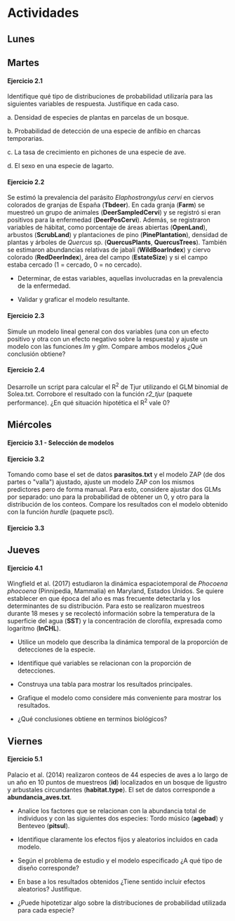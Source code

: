 # Actividades

## Lunes

## Martes

#### Ejercicio 2.1

Identifique qué tipo de distribuciones de probabilidad utilizaría para las siguientes variables de respuesta. Justifique en cada caso.

a. Densidad de especies de plantas en parcelas de un bosque.

b. Probabilidad de detección de una especie de anfibio en charcas temporarias.

c. La tasa de crecimiento en pichones de una especie de ave.

d. El sexo en una especie de lagarto.

#### Ejercicio 2.2

Se estimó la prevalencia del parásito *Elaphostrongylus cervi* en ciervos colorados de granjas de España (**Tbdeer**). En cada granja (**Farm**) se muestreó un grupo  de animales (**DeerSampledCervi**) y se registró si eran positivos para la enfermedad (**DeerPosCervi**). Además, se registraron variables de hábitat, como porcentaje de áreas abiertas (**OpenLand**), arbustos (**ScrubLand**) y plantaciones de pino (**PinePlantation**), densidad de plantas y árboles de *Quercus* sp. (**QuercusPlants**, **QuercusTrees**). También se estimaron abundancias relativas de jabalí (**WildBoarIndex**) y ciervo colorado (**RedDeerIndex**), área del campo (**EstateSize**) y si el campo estaba cercado (1 = cercado, 0 = no cercado). 

- Determinar, de estas variables, aquellas involucradas en la prevalencia de la enfermedad. 

- Validar y graficar el modelo resultante.

#### Ejercicio 2.3

Simule un modelo lineal general con dos variables (una con un efecto positivo y otra con un efecto negativo sobre la respuesta) y ajuste un modelo con las funciones *lm* y *glm*. Compare ambos modelos ¿Qué conclusión obtiene?

#### Ejercicio 2.4

Desarrolle un script para calcular el R<sup>2</sup> de Tjur utilizando el GLM binomial de Solea.txt. Corrobore el resultado con la función *r2_tjur* (paquete performance). ¿En qué situación hipotética el R<sup>2</sup> vale 0?

## Miércoles

#### Ejercicio 3.1 - Selección de modelos

#### Ejercicio 3.2

Tomando como base el set de datos **parasitos.txt** y el modelo ZAP (de dos partes o "valla") ajustado, ajuste un modelo ZAP con los mismos predictores pero de forma manual. Para esto, considere ajustar dos GLMs por separado: uno para la probabilidad de obtener un 0, y otro para la distribución de los conteos. Compare los resultados con el modelo obtenido con la función *hurdle* (paquete pscl).

#### Ejercicio 3.3

## Jueves

#### Ejercicio 4.1 

Wingfield et al. (2017) estudiaron la dinámica espaciotemporal de *Phocoena phocoena* (Pinnipedia, Mammalia) en Maryland, Estados Unidos. Se quiere establecer en que época del año es mas frecuente detectarla y los determinantes de su distribución. Para esto se realizaron muestreos durante 18 meses y se recolectó información sobre la temperatura de la superficie del agua (**SST**) y la concentración de clorofila, expresada como logaritmo (**lnCHL**). 

- Utilice un modelo que describa la dinámica temporal de la proporción de detecciones de la especie.

- Identifique qué variables se relacionan con la proporción de detecciones.

- Construya una tabla para mostrar los resultados principales.

- Grafique el modelo como considere más conveniente para mostrar los resultados.

- ¿Qué conclusiones obtiene en terminos biológicos?


## Viernes

#### Ejercicio 5.1

Palacio et al. (2014) realizaron conteos de 44 especies de aves a lo largo de un año en 10 puntos de muestreos (**id**) localizados en un bosque de ligustro y arbustales circundantes (**habitat.type**). El set de datos corresponde a **abundancia_aves.txt**.

- Analice los factores que se relacionan con la abundancia total de individuos y con las siguientes dos especies: Tordo músico (**agebad**) y Benteveo (**pitsul**).

- Identifique claramente los efectos fijos y aleatorios incluidos en cada modelo.

- Según el problema de estudio y el modelo especificado ¿A qué tipo de diseño corresponde?

- En base a los resultados obtenidos ¿Tiene sentido incluir efectos aleatorios? Justifique.

- ¿Puede hipotetizar algo sobre la distribuciones de probabilidad utilizada para cada especie?
